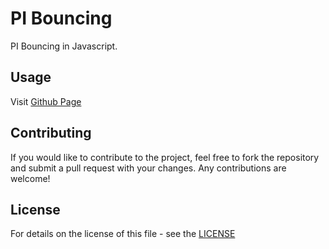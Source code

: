 # PI Bouncing

PI Bouncing in Javascript.

## Usage

Visit [Github Page](https://shelltux.github.io/PI-Bouncing.js/)

## Contributing

If you would like to contribute to the project, feel free to fork the repository
and submit a pull request with your changes. Any contributions are welcome!

## License

For details on the license of this file - see the [LICENSE](LICENSE)
